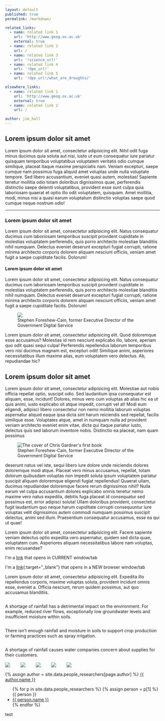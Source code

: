 ```yaml
---
layout: default
published: true
permalink: /markdown/

related_links:
  - name: related link 1
    url: 'http://www.geog.ox.ac.uk'
    external: true
  - name: related link 2
    url: /
  - name: related link 3
    url: '!science_url!'
  - name: related link 4
    url: '!dpe_url!'
  - name: related link 5
    url: '!dpe_url!/what_are_droughts/'

elsewhere_links:
  - name: related link 1
    url: 'http://www.geog.ox.ac.uk'
    external: true
  - name: related link 2
    url: /

author: jim_hall
---
```


## Lorem ipsum dolor sit amet

Lorem ipsum dolor sit amet, consectetur adipisicing elit. Nihil odit fuga minus ducimus quia soluta aut nisi, iusto ut eum consequatur iure pariatur quisquam temporibus voluptatibus voluptatem veritatis odio cumque similique, placeat itaque maxime perspiciatis nam. Veniam excepturi, saepe cumque nam possimus fuga aliquid amet voluptas unde nulla voluptate tempore. Sed libero accusantium, eveniet quasi autem, molestias! Sapiente tenetur mollitia odio totam doloribus dignissimos quae, perferendis distinctio saepe deleniti voluptatibus, provident esse sunt culpa quia laboriosam quaerat et optio illo odit voluptatem, quisquam. Amet mollitia, modi, minus nisi a quasi earum voluptatum distinctio voluptas saepe quod cumque neque nostrum odio!

***

### Lorem ipsum dolor sit amet

Lorem ipsum dolor sit amet, consectetur adipisicing elit. Natus consequatur ducimus cum laboriosam temporibus suscipit provident cupiditate in molestias voluptatem perferendis, quis porro architecto molestiae blanditiis nihil numquam. Delectus eveniet deserunt excepturi fugiat corrupti, ratione minima architecto corporis dolorem aliquam nesciunt officiis, veniam amet fugit a saepe cupiditate facilis. Dolorum!

#### Lorem ipsum dolor sit amet

Lorem ipsum dolor sit amet, consectetur adipisicing elit. Natus consequatur ducimus cum laboriosam temporibus suscipit provident cupiditate in molestias voluptatem perferendis, quis porro architecto molestiae blanditiis nihil numquam. Delectus eveniet deserunt excepturi fugiat corrupti, ratione minima architecto corporis dolorem aliquam nesciunt officiis, veniam amet fugit a saepe cupiditate facilis. Dolorum!

<figure>              
  <img src="https://civilservice.blog.gov.uk/wp-content/uploads/sites/86/2016/08/Stephen-Foreshew-Cain-Sprint-16-closing-speech-1229x819.jpg" class="center-block img-responsive">
  
  <!--<span class="off-screen">Image copyright</span>
  <span class="story-image-copyright">Chris Gardner</span>-->

  <figcaption>Stephen Foreshew-Cain, former Executive Director of the Government Digital Service</figcaption>
</figure> 

<!--<figure id="attachment_7349" class="thumbnail wp-caption alignleft" style="width: 960px"><a href="https://civilservice.blog.gov.uk/wp-content/uploads/sites/86/2016/08/Stephen-Foreshew-Cain-Sprint-16-closing-speech-1229x819.jpg"><img class="wp-image-7349 size-full" src="https://civilservice.blog.gov.uk/wp-content/uploads/sites/86/2016/08/Stephen-Foreshew-Cain-Sprint-16-closing-speech-1229x819.jpg" alt="Stephen-Foreshew-Cain-Sprint-16-closing-speech-1229x819" width="960" height="640" srcset="https://civilservice.blog.gov.uk/wp-content/uploads/sites/86/2016/08/Stephen-Foreshew-Cain-Sprint-16-closing-speech-1229x819.jpg 960w, https://civilservice.blog.gov.uk/wp-content/uploads/sites/86/2016/08/Stephen-Foreshew-Cain-Sprint-16-closing-speech-1229x819-300x200.jpg 300w, https://civilservice.blog.gov.uk/wp-content/uploads/sites/86/2016/08/Stephen-Foreshew-Cain-Sprint-16-closing-speech-1229x819-768x512.jpg 768w" sizes="(max-width: 960px) 100vw, 960px"></a></figure>-->

Lorem ipsum dolor sit amet, consectetur adipisicing elit. Quod doloremque esse accusamus? Molestias id rem nesciunt explicabo illo, labore, aperiam quo odit quasi sequi culpa! Perferendis repellendus laborum temporibus vero nisi ducimus magnam est, excepturi odit! Similique animi, asperiores necessitatibus illum maxime alias, eum voluptatem vero delectus. Ab, repudiandae hic?

## Lorem ipsum dolor sit amet

Lorem ipsum dolor sit amet, consectetur adipisicing elit. Molestiae aut nobis officia repellat optio, suscipit odio. Sed laudantium ipsa consequatur est aliquam, esse, incidunt! Dolores, minus vero cum voluptas ab alias hic ea ut quis animi, iusto explicabo sit atque impedit, corrupti vel at! Modi eum eligendi, adipisci libero consectetur non nemo mollitia laborum voluptas aspernatur aliquid eaque ipsa dicta sint harum reiciendis sed repellat, facilis similique esse. Voluptates atque, amet in numquam nulla ad provident veniam architecto eveniet enim vitae, dicta qui itaque pariatur iusto, delectus quis sed laborum inventore nobis. Distinctio ea placeat, nam quam possimus 

<figure>              
  <img src="http://ichef.bbci.co.uk/news/624/cpsprodpb/EF27/production/_92732216_happyness.jpg" datasrc="http://ichef.bbci.co.uk/news/320/cpsprodpb/EF27/production/_92732216_happyness.jpg" alt="The cover of Chris Gardner's first book" class="center-block img-responsive">
  
  <!--<span class="off-screen">Image copyright</span>
  <span class="story-image-copyright">Chris Gardner</span>-->

  <figcaption>Stephen Foreshew-Cain, former Executive Director of the Government Digital Service</figcaption>
</figure>    

deserunt natus vel iste, sequi libero iure dolore unde reiciendis dolores doloremque modi atque. Placeat vero minus accusamus, repellat, totam dolorum quibusdam voluptas non impedit soluta ipsum voluptatem pariatur suscipit aliquam doloremque eligendi fugiat repellendus! Quaerat ullam, ducimus repudiandae doloremque facere rerum dignissimos nihil? Nulla earum vel culpa accusantium dolores explicabo omnis tenetur nemo maxime vero natus expedita, debitis fuga placeat id consequatur sed possimus est, error adipisci soluta! Ullam doloribus provident, consectetur fugit laudantium quo neque harum cupiditate corrupti consequuntur iure voluptas velit dignissimos autem commodi numquam possimus suscipit delectus, animi sed illum. Praesentium consequatur accusamus, esse ea qui ut quae!

<style>
.container {}
.container > div {
    display: inline;
    padding: 0 30px 0 0;
}
.container img {
    max-width: 100%;
    vertical-align: middle;
}
</style>

Lorem ipsum dolor sit amet, consectetur adipisicing elit. Facere sapiente veniam delectus optio expedita vero aspernatur, quidem sed dicta quae, voluptatem cum. Asperiores aliquam necessitatibus labore nam voluptas, enim recusandae?

I'm a [link](http://www.google.com) that opens in CURRENT window/tab

I'm a [link](http://www.google.com){:target="_blank"} that opens in a NEW browser window/tab

Lorem ipsum dolor sit amet, consectetur adipisicing elit. Expedita illo repellendus corporis, maxime voluptas soluta, provident incidunt omnis esse, eveniet a. Officia nesciunt, rerum quidem possimus, aut quo accusamus blanditiis.


<div class="row small-up-1 medium-up-2 large-up-3">
  
  <div class="column">
    <img src="//placehold.it/300x300" class="thumbnail" alt="">
    <p>A shortage of rainfall has a detrimental impact on the environment. For example, reduced river flows, exceptionally low groundwater levels and insufficient moisture within soils.</p>
  </div>

  <div class="column">
    <img src="//placehold.it/300x300" class="thumbnail" alt="">
    <p>There isn't enough rainfall and moisture in soils to support crop production or farming practices such as spray irrigation.</p>
  </div>

  <div class="column">
    <img src="//placehold.it/300x300" class="thumbnail" alt="">
    <p>A shortage of rainfall causes water companies concern about supplies for their customers.</p>
  </div>

</div>


<!-- <div class="row small-up-1 medium-up-2 large-up-3">
  
  <div class="column section s1">
    <p>Lorem ipsum dolor sit amet, consectetur adipisicing elit. Quae suscipit tempora nulla excepturi fuga reiciendis, ullam veniam architecto necessitatibus iusto vero, quos perferendis est natus ratione consectetur dolore eaque. Nisi.</p>
  </div>

  <div class="column section s2">
    <p>Lorem ipsum dolor sit amet, consectetur adipisicing elit. Quae suscipit tempora nulla excepturi fuga reiciendis, ullam veniam architecto necessitatibus iusto vero, quos perferendis est natus ratione consectetur dolore eaque. Nisi.</p>
  </div>

  <div class="column section s3">
    <p>Lorem ipsum dolor sit amet, consectetur adipisicing elit. Quae suscipit tempora nulla excepturi fuga reiciendis, ullam veniam architecto necessitatibus iusto vero, quos perferendis est natus ratione consectetur dolore eaque. Nisi.</p>
  </div>

</div> -->


<!-- <div class="row">
  
  <div class="large-3 columns section s1">
    <p>Lorem ipsum dolor sit amet, consectetur adipisicing elit. Quae suscipit tempora nulla excepturi fuga reiciendis, ullam veniam architecto necessitatibus iusto vero, quos perferendis est natus ratione consectetur dolore eaque. Nisi.</p>
  </div>

  <div class="large-3 columns section s2">
    <p>Lorem ipsum dolor sit amet, consectetur adipisicing elit. Quae suscipit tempora nulla excepturi fuga reiciendis, ullam veniam architecto necessitatibus iusto vero, quos perferendis est natus ratione consectetur dolore eaque. Nisi.</p>
  </div>

  <div class="large-3 columns section s3">
    <p>Lorem ipsum dolor sit amet, consectetur adipisicing elit. Quae suscipit tempora nulla excepturi fuga reiciendis, ullam veniam architecto necessitatibus iusto vero, quos perferendis est natus ratione consectetur dolore eaque. Nisi.</p>
  </div>

</div> -->

<!-- <div class="row">
  
  <div class="section s1">
    <p>Lorem ipsum dolor sit amet, consectetur adipisicing elit. Quae suscipit tempora nulla excepturi fuga reiciendis, ullam veniam architecto necessitatibus iusto vero, quos perferendis est natus ratione consectetur dolore eaque. Nisi.</p>
  </div>

  <div class="section s2">
    <p>Lorem ipsum dolor sit amet, consectetur adipisicing elit. Quae suscipit tempora nulla excepturi fuga reiciendis, ullam veniam architecto necessitatibus iusto vero, quos perferendis est natus ratione consectetur dolore eaque. Nisi.</p>
  </div>

  <div class="section s3">
    <p>Lorem ipsum dolor sit amet, consectetur adipisicing elit. Quae suscipit tempora nulla excepturi fuga reiciendis, ullam veniam architecto necessitatibus iusto vero, quos perferendis est natus ratione consectetur dolore eaque. Nisi.</p>
  </div>

</div> -->


<!-- <style>
.left{
    float:left; 
    width:33%;
    height: 300px;
    padding: 5px;
    margin: 5px;
}
</style> -->

<!-- <div class="left s1">
    <p>Lorem ipsum dolor sit amet, consectetur adipisicing elit. Quae suscipit tempora nulla excepturi fuga reiciendis, ullam veniam architecto necessitatibus iusto vero, quos perferendis est natus ratione consectetur dolore eaque. Nisi.</p>
</div>
<div class="left s2">
    <p>Lorem ipsum dolor sit amet, consectetur adipisicing elit. Quae suscipit tempora nulla excepturi fuga reiciendis, ullam veniam architecto necessitatibus iusto vero, quos perferendis est natus ratione consectetur dolore eaque. Nisi.</p>
</div>
<div class="left s3">
    <p>Lorem ipsum dolor sit amet, consectetur adipisicing elit. Quae suscipit tempora nulla excepturi fuga reiciendis, ullam veniam architecto necessitatibus iusto vero, quos perferendis est natus ratione consectetur dolore eaque. Nisi.</p>
</div> -->



<div class="container">
    <div>
        <img src="{{ site.images_url }}/logos/university_of_oxford.png"/>
    </div>
    <div>
        <img src="{{ site.images_url }}/logos/cranfield_university.png" />
    </div>
    <div>
        <img src="{{ site.images_url }}/logos/metoffice.png" />
    </div>
    <div>
        <img src="{{ site.images_url }}/logos/ceh.png" />
    </div>
    <div>
        <img src="{{ site.images_url }}/logos/university_of_bristol.png" />
    </div>
</div>

{% assign author = site.data.people_researchers[page.author] %}
<a rel="author" href="{{ author.url }}" title="{{ author.name }}">{{ author.name }}</a>

<ul>
{% for p in site.data.people_researchers %}
{% assign person = p[1] %}
    {{ person }}
  <li>
    <a rel="person" href="{{ person.url }}" title="{{ person.name }}">{{ person.name }}</a>
  </li>
{% endfor %}
</ul>

test
